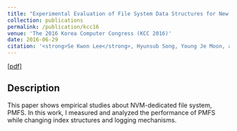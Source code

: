 ```yaml
---
title: "Experimental Evaluation of File System Data Structures for New Memory based Storage"
collection: publications
permalink: /publication/kcc16
venue: 'The 2016 Korea Computer Congress (KCC 2016)'
date: 2016-06-29
citation: '<strong>Se Kwon Lee</strong>, Hyunsub Song, Young Je Moon, and Sam H. Noh. In Proceedings of <i>the 2016 Korea Computer Congress</i> (<strong>KCC 2016</strong>, Domestic conference in South Korea, Written with Korean, <span style="color:red">Best Paper Award</span>).'
---
```

[[pdf]](http://sekwonlee.github.io/files/kcc16.pdf)

## Description
This paper shows empirical studies about NVM-dedicated file system, PMFS. In this work, I measured and analyzed the performance of PMFS while changing index structures and logging mechanisms.
